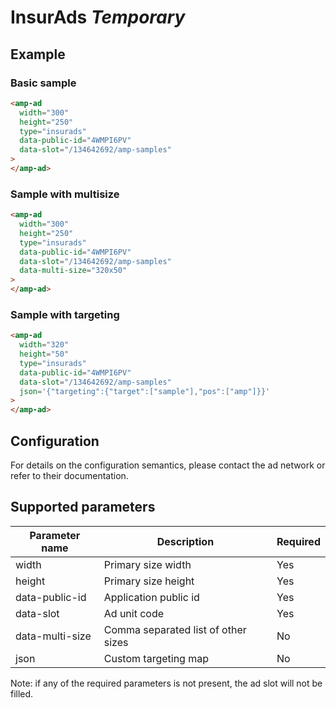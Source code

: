# InsurAds _Temporary_

## Example

### Basic sample

```html
<amp-ad
  width="300"
  height="250"
  type="insurads"
  data-public-id="4WMPI6PV"
  data-slot="/134642692/amp-samples"
>
</amp-ad>
```

### Sample with multisize

```html
<amp-ad
  width="300"
  height="250"
  type="insurads"
  data-public-id="4WMPI6PV"
  data-slot="/134642692/amp-samples"
  data-multi-size="320x50"
>
</amp-ad>
```

### Sample with targeting

```html
<amp-ad
  width="320"
  height="50"
  type="insurads"
  data-public-id="4WMPI6PV"
  data-slot="/134642692/amp-samples"
  json='{"targeting":{"target":["sample"],"pos":["amp"]}}'
>
</amp-ad>
```

## Configuration

For details on the configuration semantics, please contact the ad network or refer to their documentation.

## Supported parameters

| Parameter name  | Description                         | Required |
| --------------- | ----------------------------------- | -------- |
| width           | Primary size width                  | Yes      |
| height          | Primary size height                 | Yes      |
| data-public-id  | Application public id               | Yes      |
| data-slot       | Ad unit code                        | Yes      |
| data-multi-size | Comma separated list of other sizes | No       |
| json            | Custom targeting map                | No       |

Note: if any of the required parameters is not present, the ad slot will not be filled.
